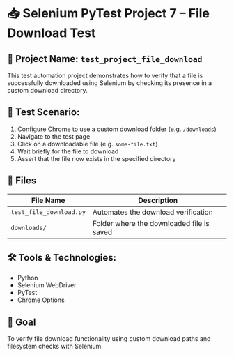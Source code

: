 # 📥 Selenium PyTest Project 7 – File Download Test

## 📁 Project Name: `test_project_file_download`

This test automation project demonstrates how to verify that a file is successfully downloaded using Selenium by checking its presence in a custom download directory.




## 🧪 Test Scenario:

1. Configure Chrome to use a custom download folder (e.g. `/downloads`)
2. Navigate to the test page
3. Click on a downloadable file (e.g. `some-file.txt`)
4. Wait briefly for the file to download
5. Assert that the file now exists in the specified directory



## 📂 Files

| File Name              | Description                          |
|------------------------|--------------------------------------|
| `test_file_download.py` | Automates the download verification  |
| `downloads/`           | Folder where the downloaded file is saved |



## 🛠️ Tools & Technologies:
- Python
- Selenium WebDriver
- PyTest
- Chrome Options



## 🎯 Goal
To verify file download functionality using custom download paths and filesystem checks with Selenium.
